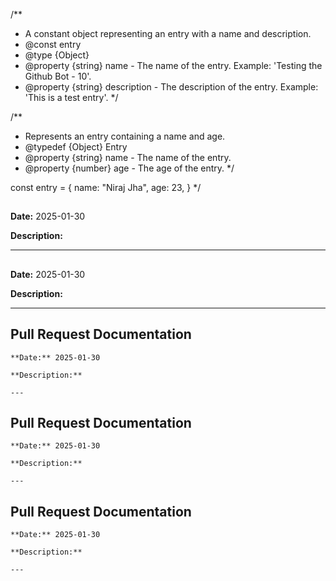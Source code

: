 /**
 * A constant object representing an entry with a name and description.
 * @const entry
 * @type {Object}
 * @property {string} name - The name of the entry. Example: 'Testing the Github Bot - 10'.
 * @property {string} description - The description of the entry. Example: 'This is a test entry'.
 */

/**
 * Represents an entry containing a name and age.
 * @typedef {Object} Entry
 * @property {string} name - The name of the entry.
 * @property {number} age - The age of the entry.
 */

const entry = {
    name: "Niraj Jha",
    age: 23,
}
*/

## 
  
  **Date:** 2025-01-30
  
  **Description:** 
  
  ---

## 
  
  **Date:** 2025-01-30
  
  **Description:** 
  
  ---

## Pull Request Documentation
  
  	**Date:** 2025-01-30
  
  	**Description:** 
  
  	---

## Pull Request Documentation
  
  	**Date:** 2025-01-30
  
  	**Description:** 
  
  	---

## Pull Request Documentation
  
  	**Date:** 2025-01-30
  
  	**Description:** 
  
  	---